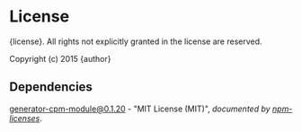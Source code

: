 # License

{license}. All rights not explicitly granted in the license are reserved.

Copyright (c) 2015 {author}

## Dependencies
[generator-cpm-module@0.1.20](&quot;https://github.com/Cellarise/generator-cpm-module&quot;) - &quot;MIT License (MIT)&quot;, 
*documented by [npm-licenses](http://github.com/AceMetrix/npm-license.git)*.

